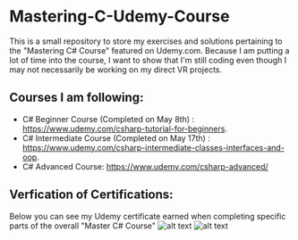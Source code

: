 # Mastering-C-Udemy-Course
This is a small repository to store my exercises and solutions pertaining to the "Mastering C# Course" featured on Udemy.com. Because I am putting a lot of time into the course, I want to show that I'm still coding even though I may not necessarily be working on my direct VR projects.

## Courses I am following:

- C# Beginner Course (Completed on May 8th) : https://www.udemy.com/csharp-tutorial-for-beginners.
- C# Intermediate Course (Completed on May 17th) : https://www.udemy.com/csharp-intermediate-classes-interfaces-and-oop.
- C# Advanced Course: https://www.udemy.com/csharp-advanced/

## Verfication of Certifications:
Below you can see my Udemy certificate earned when completing specific parts of the overall "Master C# Course"
![alt text](https://github.com/tejasVR/Mastering-CSharp-Udemy-Course/blob/master/UC-4OLJHHAP.jpg "")
![alt text](https://github.com/tejasVR/Mastering-CSharp-Udemy-Course/blob/master/UC-8NJYQHBD.jpg "")
